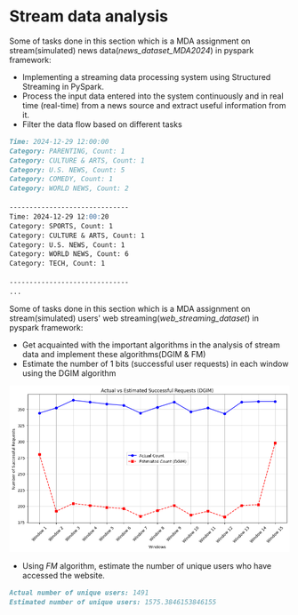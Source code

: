 # Stream data analysis

Some of tasks done in this section which is a MDA assignment on stream(simulated) 
news data(*news_dataset_MDA2024*) in pyspark framework:
- Implementing a streaming data processing system using Structured Streaming in PySpark.
- Process the input data entered into the system continuously and in real time (real-time) from a news source and extract useful information from it.
- Filter the data flow based on different tasks
```markdown
Time: 2024-12-29 12:00:00
Category: PARENTING, Count: 1
Category: CULTURE & ARTS, Count: 1
Category: U.S. NEWS, Count: 5
Category: COMEDY, Count: 1
Category: WORLD NEWS, Count: 2

------------------------------
Time: 2024-12-29 12:00:20
Category: SPORTS, Count: 1
Category: CULTURE & ARTS, Count: 1
Category: U.S. NEWS, Count: 1
Category: WORLD NEWS, Count: 6
Category: TECH, Count: 1

------------------------------
...
```

Some of tasks done in this section which is a MDA assignment on stream(simulated) users' web streaming(*web_streaming_dataset*) in pyspark framework:

- Get acquainted with the important algorithms in the analysis of stream data and implement these algorithms(DGIM & FM)
- Estimate the number of 1 bits (successful user requests) in each window using the DGIM algorithm
<p align="center">
    <img src="1.png" alt="Descriptive Alt Text" class="fit-width-image">
</p>

- Using *FM* algorithm, estimate the number of unique users who have accessed the website.
```markdown
Actual number of unique users: 1491
Estimated number of unique users: 1575.3846153846155
```
